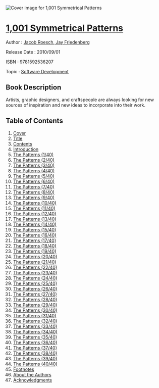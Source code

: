 ![Cover image for 1,001 Symmetrical Patterns](https://imgdetail.ebookreading.net/cover/cover/software_development/EB9781592536207.jpg)

[1,001 Symmetrical Patterns](https://ebookreading.net/view/book/1%2C001+Symmetrical+Patterns-EB9781592536207_1.html "1,001 Symmetrical Patterns")
====================================================================================================================

Author : [Jacob Roesch](https://ebookreading.net/search/author/Jacob+Roesch),[ Jay Friedenberg](https://ebookreading.net/search/author/+Jay+Friedenberg)

Release Date : 2010/09/01

ISBN : 9781592536207

Topic : [Software Development](https://ebookreading.net/search/category/software-development)

Book Description
-----------------

Artists, graphic designers, and craftspeople are always looking for new sources of inspiration and new ideas to incorporate into their work.
              
Table of Contents
-----------------

1. [Cover](https://ebookreading.net/view/book/1%2C001+Symmetrical+Patterns-EB9781592536207_1.html)
1. [Title](https://ebookreading.net/view/book/1%2C001+Symmetrical+Patterns-EB9781592536207_2.html)
1. [Contents](https://ebookreading.net/view/book/1%2C001+Symmetrical+Patterns-EB9781592536207_3.html)
1. [Introduction](https://ebookreading.net/view/book/1%2C001+Symmetrical+Patterns-EB9781592536207_4.html)
1. [The Patterns (1/40)](https://ebookreading.net/view/book/1%2C001+Symmetrical+Patterns-EB9781592536207_5.html)
1. [The Patterns (2/40)](https://ebookreading.net/view/book/1%2C001+Symmetrical+Patterns-EB9781592536207_6.html)
1. [The Patterns (3/40)](https://ebookreading.net/view/book/1%2C001+Symmetrical+Patterns-EB9781592536207_7.html)
1. [The Patterns (4/40)](https://ebookreading.net/view/book/1%2C001+Symmetrical+Patterns-EB9781592536207_8.html)
1. [The Patterns (5/40)](https://ebookreading.net/view/book/1%2C001+Symmetrical+Patterns-EB9781592536207_9.html)
1. [The Patterns (6/40)](https://ebookreading.net/view/book/1%2C001+Symmetrical+Patterns-EB9781592536207_10.html)
1. [The Patterns (7/40)](https://ebookreading.net/view/book/1%2C001+Symmetrical+Patterns-EB9781592536207_11.html)
1. [The Patterns (8/40)](https://ebookreading.net/view/book/1%2C001+Symmetrical+Patterns-EB9781592536207_12.html)
1. [The Patterns (9/40)](https://ebookreading.net/view/book/1%2C001+Symmetrical+Patterns-EB9781592536207_13.html)
1. [The Patterns (10/40)](https://ebookreading.net/view/book/1%2C001+Symmetrical+Patterns-EB9781592536207_14.html)
1. [The Patterns (11/40)](https://ebookreading.net/view/book/1%2C001+Symmetrical+Patterns-EB9781592536207_15.html)
1. [The Patterns (12/40)](https://ebookreading.net/view/book/1%2C001+Symmetrical+Patterns-EB9781592536207_16.html)
1. [The Patterns (13/40)](https://ebookreading.net/view/book/1%2C001+Symmetrical+Patterns-EB9781592536207_17.html)
1. [The Patterns (14/40)](https://ebookreading.net/view/book/1%2C001+Symmetrical+Patterns-EB9781592536207_18.html)
1. [The Patterns (15/40)](https://ebookreading.net/view/book/1%2C001+Symmetrical+Patterns-EB9781592536207_19.html)
1. [The Patterns (16/40)](https://ebookreading.net/view/book/1%2C001+Symmetrical+Patterns-EB9781592536207_20.html)
1. [The Patterns (17/40)](https://ebookreading.net/view/book/1%2C001+Symmetrical+Patterns-EB9781592536207_21.html)
1. [The Patterns (18/40)](https://ebookreading.net/view/book/1%2C001+Symmetrical+Patterns-EB9781592536207_22.html)
1. [The Patterns (19/40)](https://ebookreading.net/view/book/1%2C001+Symmetrical+Patterns-EB9781592536207_23.html)
1. [The Patterns (20/40)](https://ebookreading.net/view/book/1%2C001+Symmetrical+Patterns-EB9781592536207_24.html)
1. [The Patterns (21/40)](https://ebookreading.net/view/book/1%2C001+Symmetrical+Patterns-EB9781592536207_25.html)
1. [The Patterns (22/40)](https://ebookreading.net/view/book/1%2C001+Symmetrical+Patterns-EB9781592536207_26.html)
1. [The Patterns (23/40)](https://ebookreading.net/view/book/1%2C001+Symmetrical+Patterns-EB9781592536207_27.html)
1. [The Patterns (24/40)](https://ebookreading.net/view/book/1%2C001+Symmetrical+Patterns-EB9781592536207_28.html)
1. [The Patterns (25/40)](https://ebookreading.net/view/book/1%2C001+Symmetrical+Patterns-EB9781592536207_29.html)
1. [The Patterns (26/40)](https://ebookreading.net/view/book/1%2C001+Symmetrical+Patterns-EB9781592536207_30.html)
1. [The Patterns (27/40)](https://ebookreading.net/view/book/1%2C001+Symmetrical+Patterns-EB9781592536207_31.html)
1. [The Patterns (28/40)](https://ebookreading.net/view/book/1%2C001+Symmetrical+Patterns-EB9781592536207_32.html)
1. [The Patterns (29/40)](https://ebookreading.net/view/book/1%2C001+Symmetrical+Patterns-EB9781592536207_33.html)
1. [The Patterns (30/40)](https://ebookreading.net/view/book/1%2C001+Symmetrical+Patterns-EB9781592536207_34.html)
1. [The Patterns (31/40)](https://ebookreading.net/view/book/1%2C001+Symmetrical+Patterns-EB9781592536207_35.html)
1. [The Patterns (32/40)](https://ebookreading.net/view/book/1%2C001+Symmetrical+Patterns-EB9781592536207_36.html)
1. [The Patterns (33/40)](https://ebookreading.net/view/book/1%2C001+Symmetrical+Patterns-EB9781592536207_37.html)
1. [The Patterns (34/40)](https://ebookreading.net/view/book/1%2C001+Symmetrical+Patterns-EB9781592536207_38.html)
1. [The Patterns (35/40)](https://ebookreading.net/view/book/1%2C001+Symmetrical+Patterns-EB9781592536207_39.html)
1. [The Patterns (36/40)](https://ebookreading.net/view/book/1%2C001+Symmetrical+Patterns-EB9781592536207_40.html)
1. [The Patterns (37/40)](https://ebookreading.net/view/book/1%2C001+Symmetrical+Patterns-EB9781592536207_41.html)
1. [The Patterns (38/40)](https://ebookreading.net/view/book/1%2C001+Symmetrical+Patterns-EB9781592536207_42.html)
1. [The Patterns (39/40)](https://ebookreading.net/view/book/1%2C001+Symmetrical+Patterns-EB9781592536207_43.html)
1. [The Patterns (40/40)](https://ebookreading.net/view/book/1%2C001+Symmetrical+Patterns-EB9781592536207_44.html)
1. [Footnotes](https://ebookreading.net/view/book/1%2C001+Symmetrical+Patterns-EB9781592536207_45.html)
1. [About the Authors](https://ebookreading.net/view/book/1%2C001+Symmetrical+Patterns-EB9781592536207_46.html)
1. [Acknowledgments](https://ebookreading.net/view/book/1%2C001+Symmetrical+Patterns-EB9781592536207_47.html)
